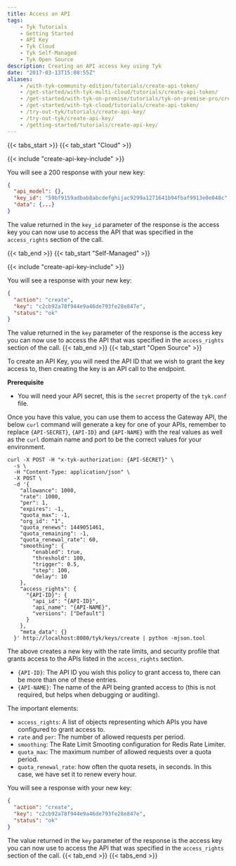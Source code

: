 ```yaml
---
title: Access an API
tags:
    - Tyk Tutorials
    - Getting Started
    - API Key
    - Tyk Cloud
    - Tyk Self-Managed
    - Tyk Open Source
description: Creating an API access key using Tyk
date: "2017-03-13T15:08:55Z"
aliases:
    - /with-tyk-community-edition/tutorials/create-api-token/
    - /get-started/with-tyk-multi-cloud/tutorials/create-api-token/
    - /get-started/with-tyk-on-premise/tutorials/tyk-on-premise-pro/create-api-token/
    - /get-started/with-tyk-cloud/tutorials/create-api-token/
    - /try-out-tyk/tutorials/create-api-key/
    - /try-out-tyk/create-api-key/
    - /getting-started/tutorials/create-api-key/
---
```


{{< tabs_start >}}
{{< tab_start "Cloud" >}}

{{< include "create-api-key-include" >}}

You will see a 200 response with your new key:

```json
{
  "api_model": {},
  "key_id": "59bf9159adbab8abcdefghijac9299a1271641b94fbaf9913e0e048c",
  "data": {...}
}
```

The value returned in the `key_id` parameter of the response is the access key you can now use to access the API that was specified in the `access_rights` section of the call.

{{< tab_end >}}
{{< tab_start "Self-Managed" >}}

{{< include "create-api-key-include" >}}

You will see a response with your new key:

```json
{
  "action": "create",
  "key": "c2cb92a78f944e9a46de793fe28e847e",
  "status": "ok"
}
```

The value returned in the `key` parameter of the response is the access key you can now use to access the API that was specified in the `access_rights` section of the call.
{{< tab_end >}}
{{< tab_start "Open Source" >}}

To create an API Key, you will need the API ID that we wish to grant the key access to, then creating the key is an API call to the endpoint.

**Prerequisite**

- You will need your API secret, this is the `secret` property of the `tyk.conf` file.

Once you have this value, you can use them to access the Gateway API, the below `curl` command will generate a key for one of your APIs, remember to replace `{API-SECRET}`, `{API-ID}` and `{API-NAME}` with the real values as well as the `curl` domain name and port to be the correct values for your environment.

```curl
curl -X POST -H "x-tyk-authorization: {API-SECRET}" \
  -s \
  -H "Content-Type: application/json" \
  -X POST \
  -d '{
    "allowance": 1000,
    "rate": 1000,
    "per": 1,
    "expires": -1,
    "quota_max": -1,
    "org_id": "1",
    "quota_renews": 1449051461,
    "quota_remaining": -1,
    "quota_renewal_rate": 60,
    "smoothing": {
        "enabled": true,
        "threshold": 100,
        "trigger": 0.5,
        "step": 100,
        "delay": 10
    },
    "access_rights": {
      "{API-ID}": {
        "api_id": "{API-ID}",
        "api_name": "{API-NAME}",
        "versions": ["Default"]
      }
    },
    "meta_data": {}
  }' http://localhost:8080/tyk/keys/create | python -mjson.tool
```

The above creates a new key with the rate limits, and security profile that grants access to the APIs listed in the `access_rights` section.

- `{API-ID}`: The API ID you wish this policy to grant access to, there can be more than one of these entries.
- `{API-NAME}`: The name of the API being granted access to (this is not required, but helps when debugging or auditing).

The important elements:

- `access_rights`: A list of objects representing which APIs you have configured to grant access to.
- `rate` and `per`: The number of allowed requests per period.
- `smoothing`: The Rate Limit Smooting configuration for Redis Rate Limiter.
- `quota_max`: The maximum number of allowed requests over a quota period.
- `quota_renewal_rate`: how often the quota resets, in seconds. In this case, we have set it to renew every hour.

You will see a response with your new key:

```json
{
  "action": "create",
  "key": "c2cb92a78f944e9a46de793fe28e847e",
  "status": "ok"
}
```

The value returned in the `key` parameter of the response is the access key you can now use to access the API that was specified in the `access_rights` section of the call.
{{< tab_end >}}
{{< tabs_end >}}
